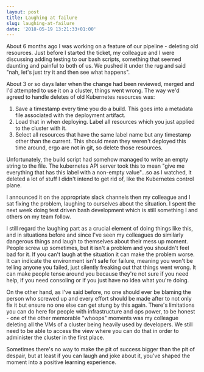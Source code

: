 ```yaml
---
layout: post
title: Laughing at failure
slug: laughing-at-failure
date: '2018-05-19 13:21:33+01:00'
---
```

About 6 months ago I was working on a feature of our pipeline - deleting old resources. Just before I started the ticket, my colleague and I were discussing adding testing to our bash scripts, something that seemed daunting and painful to both of us. We pushed it under the rug and said "nah, let's just try it and then see what happens".

About 3 or so days later when the change had been reviewed, merged and I'd attempted to use it on a cluster, things went wrong. The way we'd agreed to handle deletes of old Kubernetes resources was:

1. Save a timestamp every time you do a build. This goes into a metadata file associated with the deployment artifact.
1. Load that in when deploying. Label all resources which you just applied to the cluster with it.
1. Select all resources that have the same label name but any timestamp other than the current. This should mean they weren't deployed this time around, ergo are not in git, so delete those resources.

Unfortunately, the build script had somehow managed to write an empty string to the file. The kubernetes API server took this to mean "give me everything that has this label with a non-empty value"...so as I watched, it deleted a lot of stuff I didn't intend to get rid of, like the Kubernetes control plane.

I announced it on the appropriate slack channels then my colleague and I sat fixing the problem, laughing to ourselves about the situation. I spent the next week doing test driven bash development which is still something I and others on my team follow. 

I still regard the laughing part as a crucial element of doing things like this, and in situations before and since I've seen my colleagues do similarly dangerous things and laugh to themselves about their mess up moment. People screw up sometimes, but it isn't a problem and you shouldn't feel bad for it. If you can't laugh at the situation it can make the problem worse. It can indicate the environment isn't safe for failure, meaning you won't be telling anyone you failed, just silently freaking out that things went wrong. It can make people tense around you because they're not sure if you need help, if you need consoling or if you just have no idea what you're doing. 

On the other hand, as I've said before, no one should ever be blaming the person who screwed up and every effort should be made after to not only fix it but ensure no one else can get stung by this again. There's limitations you can do here for people with infrastructure and ops power, to be honest - one of the other memorable "whoops" moments was my colleague deleting all the VMs of a cluster being heavily used by developers. We still need to be able to access the view where you can do that in order to administer the cluster in the first place. 

Sometimes there's no way to make the pit of success bigger than the pit of despair, but at least if you can laugh and joke about it, you've shaped the moment into a positive learning experience.



